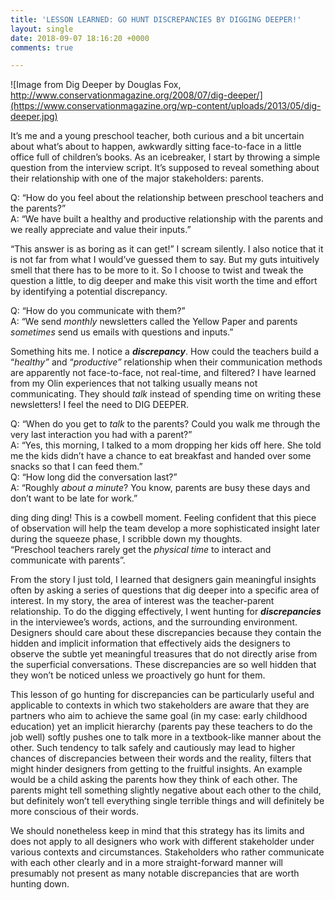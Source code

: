 ```yaml
---
title: 'LESSON LEARNED: GO HUNT DISCREPANCIES BY DIGGING DEEPER!'
layout: single
date: 2018-09-07 18:16:20 +0000
comments: true

---
```

![Image from Dig Deeper by Douglas Fox, http://www.conservationmagazine.org/2008/07/dig-deeper/](https://www.conservationmagazine.org/wp-content/uploads/2013/05/dig-deeper.jpg)

It’s me and a young preschool teacher, both curious and a bit uncertain about what’s about to happen, awkwardly sitting face-to-face in a little office full of children’s books. As an icebreaker, I start by throwing a simple question from the interview script. It’s supposed to reveal something about their relationship with one of the major stakeholders: parents.  

 Q: “How do you feel about the relationship between preschool teachers and the parents?”  
 A: “We have built a healthy and productive relationship with the parents and we really appreciate and value their inputs.”  

 “This answer is as boring as it can get!” I scream silently. I also notice that it is not far from what I would’ve guessed them to say. But my guts intuitively smell that there has to be more to it. So I choose to twist and tweak the question a little, to dig deeper and make this visit worth the time and effort by identifying a potential discrepancy.  

 Q: “How do you communicate with them?”  
 A: “We send _monthly_ newsletters called the Yellow Paper and parents _sometimes_ send us emails with questions and inputs.”

Something hits me. I notice a **_discrepancy_**. How could the teachers build a “_healthy”_ and “_productive”_ relationship when their communication methods are apparently not face-to-face, not real-time, and filtered? I have learned from my Olin experiences that not talking usually means not communicating. They should _talk_ instead of spending time on writing these newsletters! I feel the need to DIG DEEPER.

Q: “When do you get to _talk_ to the parents? Could you walk me through the very last interaction you had with a parent?”  
 A: “Yes, this morning, I talked to a mom dropping her kids off here. She told me the kids didn’t have a chance to eat breakfast and handed over some snacks so that I can feed them.”  
 Q: “How long did the conversation last?”  
 A: “Roughly _about a minute_? You know, parents are busy these days and don’t want to be late for work.”  

 ding ding ding! This is a cowbell moment. Feeling confident that this piece of observation will help the team develop a more sophisticated insight later during the squeeze phase, I scribble down my thoughts.   
 “Preschool teachers rarely get the _physical time_ to interact and communicate with parents”.

From the story I just told, I learned that designers gain meaningful insights often by asking a series of questions that dig deeper into a specific area of interest. In my story, the area of interest was the teacher-parent relationship. To do the digging effectively, I went hunting for **_discrepancies_** in the interviewee’s words, actions, and the surrounding environment. Designers should care about these discrepancies because they contain the hidden and implicit information that effectively aids the designers to observe the subtle yet meaningful treasures that do not directly arise from the superficial conversations. These discrepancies are so well hidden that they won’t be noticed unless we proactively go hunt for them.

This lesson of go hunting for discrepancies can be particularly useful and applicable to contexts in which two stakeholders are aware that they are partners who aim to achieve the same goal (in my case: early childhood education) yet an implicit hierarchy (parents pay these teachers to do the job well) softly pushes one to talk more in a textbook-like manner about the other. Such tendency to talk safely and cautiously may lead to higher chances of discrepancies between their words and the reality, filters that might hinder designers from getting to the fruitful insights. An example would be a child asking the parents how they think of each other. The parents might tell something slightly negative about each other to the child, but definitely won’t tell everything single terrible things and will definitely be more conscious of their words.  

 We should nonetheless keep in mind that this strategy has its limits and does not apply to all designers who work with different stakeholder under various contexts and circumstances. Stakeholders who rather communicate with each other clearly and in a more straight-forward manner will presumably not present as many notable discrepancies that are worth hunting down.
